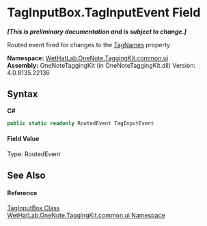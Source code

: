 # TagInputBox.TagInputEvent Field
 _**\[This is preliminary documentation and is subject to change.\]**_

Routed event fired for changes to the <a href="14dfa579-b182-216f-3e18-8fcefe0150b2.md">TagNames</a> property

**Namespace:**&nbsp;<a href="043a9407-ac38-b3ac-7348-a6090af495ad.md">WetHatLab.OneNote.TaggingKit.common.ui</a><br />**Assembly:**&nbsp;OneNoteTaggingKit (in OneNoteTaggingKit.dll) Version: 4.0.8135.22136

## Syntax

**C#**<br />
``` C#
public static readonly RoutedEvent TagInputEvent
```


#### Field Value
Type: RoutedEvent

## See Also


#### Reference
<a href="8c43e75b-07b3-f855-ea15-72dde6bb8e11.md">TagInputBox Class</a><br /><a href="043a9407-ac38-b3ac-7348-a6090af495ad.md">WetHatLab.OneNote.TaggingKit.common.ui Namespace</a><br />